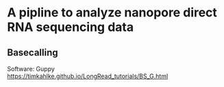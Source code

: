 # A pipline to analyze nanopore direct RNA sequencing data
## Basecalling
Software: Guppy  
https://timkahlke.github.io/LongRead_tutorials/BS_G.html

